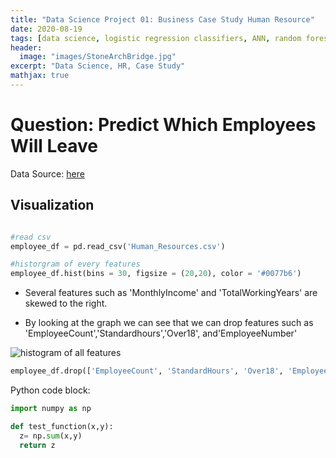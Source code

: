```yaml
---
title: "Data Science Project 01: Business Case Study Human Resource"
date: 2020-08-19
tags: [data science, logistic regression classifiers, ANN, random forest classifier]
header:
  image: "images/StoneArchBridge.jpg"
excerpt: "Data Science, HR, Case Study"
mathjax: true
---
```



# Question: Predict Which Employees Will Leave

Data Source: [here](https://www.kaggle.com/pavansubhasht/ibm-hr-analytics-attrition-dataset)


## Visualization

```python

#read csv
employee_df = pd.read_csv('Human_Resources.csv')

#historgram of every features
employee_df.hist(bins = 30, figsize = (20,20), color = '#0077b6')

```

* Several features such as 'MonthlyIncome' and 'TotalWorkingYears' are skewed to the right.

* By looking at the graph we can see that we can drop features such as 'EmployeeCount','Standardhours','Over18', and'EmployeeNumber'

<img src="{{site.url}}{{site.baseurl}}/images/Project01-HR/AllFeaturesGraphed.png" alt="histogram of all features">


```python
employee_df.drop(['EmployeeCount', 'StandardHours', 'Over18', 'EmployeeNumber'], axis=1, inplace=True)


```
<!--
Here's some basic text.

And here's some *italics*

Here's some **bold** text. -->
<!--
What about a [link](https://github.com/yoonkwon-yi)?
Here's a bulleted list:

* First item
+ Second item
- Third item


Here's a numbered list:
1. First
2. Second
3. Third -->


Python code block:

```python
import numpy as np

def test_function(x,y):
  z= np.sum(x,y)
  return z
```

<!--
Here's some inline code 'x+y'

Here's an image:
<img src="{{site.url}}{{site.baseurl}}/images/DominicYiPortrait.jpg" alt="linearly separable data">


Here's another image using Kramdown:
![alt]({{site.url}}{{site.baseurl}}/images/DominicYiPortrait.jpg)

Here's some math:
$$z=x+y$$

You can also put it inline $$z=x+y$$ -->
